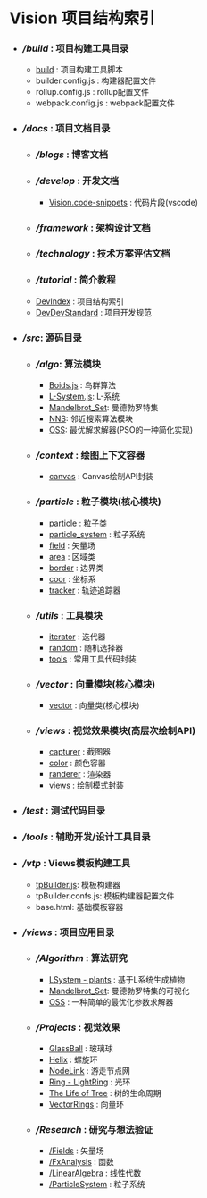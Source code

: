 # Vision 项目结构索引

* ### ***/build*** : 项目构建工具目录
    * [build](../../build/build.js) : 项目构建工具脚本
    * builder.config.js : 构建器配置文件
    * rollup.config.js : rollup配置文件
    * webpack.config.js : webpack配置文件
* ### ***/docs*** : 项目文档目录
    * ### */blogs* : 博客文档
    * ### */develop* : 开发文档
        * [Vision.code-snippets](./develop/Vision.code-snippets) : 代码片段(vscode) 
    * ### */framework* : 架构设计文档
    * ### */technology* : 技术方案评估文档
    * ### */tutorial* : 简介教程
    * [DevIndex]() : 项目结构索引
    * [DevDevStandard](./DevStandard.md) : 项目开发规范
* ### ***/src***: 源码目录
    * ### */algo*: 算法模块
        * [Boids.js](../src/algo/Boids.js) : 鸟群算法
        * [L-System.js](../src/algo/LSystem.js): L-系统
        * [Mandelbrot_Set](../src/algo/Mandelbrot_Set.js): 曼德勃罗特集
        * [NNS](../src/algo/NNS.js): 邻近搜索算法模块
        * [OSS](../src/algo/OSS.js): 最优解求解器(PSO的一种简化实现)
    * ### */context* : 绘图上下文容器
        * [canvas](../src/context/canvas.js) : Canvas绘制API封装
    * ### */particle* : 粒子模块(核心模块)
        * [particle](../src/particle/particle.js) : 粒子类
        * [particle_system](../src/particle/particle_system.js) : 粒子系统
        * [field](../src/particle/field.js) : 矢量场
        * [area](../src/particle/area.js) : 区域类
        * [border](../src/particle/border.js) : 边界类
        * [coor](../src/particle/coor.js) : 坐标系
        * [tracker](../src/particle/tracker.js) : 轨迹追踪器
    * ### */utils* : 工具模块
        * [iterator](../src/utils/iterator.js) : 迭代器
        * [random](../src/utils/random.js) : 随机选择器
        * [tools](../src/utils/tools.js) : 常用工具代码封装
    * ### ***/vector*** : 向量模块(核心模块)
        * [vector](../src/vector/vector.js) : 向量类(核心模块)
    * ### */views* : 视觉效果模块(高层次绘制API)
        * [capturer](../src/views/capturer.js) : 截图器
        * [color](../src/views/color.js) : 颜色容器
        * [randerer](../src/views/randerer.js) : 渲染器
        * [views](../src/views/views.js) : 绘制模式封装
* ### ***/test*** : 测试代码目录
* ### ***/tools*** : 辅助开发/设计工具目录
* ### ***/vtp*** : Views模板构建工具
    * [tpBuilder.js](../../vtp/tpBuilder.js): 模板构建器
    * tpBuilder.confs.js: 模板构建器配置文件
    * base.html: 基础模板容器
* ### ***/views*** : 项目应用目录
    * ### */Algorithm* : 算法研究
        * [LSystem - plants](../../views/Algorithm/LSystem/plants.html) : 基于L系统生成植物
        * [Mandelbrot_Set](../../views/Algorithm/Mandelbrot_Set/Mandelbrot_Set.html): 曼德勃罗特集的可视化
        * [OSS](../../views/Algorithm/OSS/optimum_solution_solver.html) : 一种简单的最优化参数求解器
    * ### */Projects* : 视觉效果
        * [GlassBall](../../views/Projects/GlassBall/GlassBall.html) : 玻璃球
        * [Helix](../../views/Projects/Helix/Helix.html) : 螺旋环
        * [NodeLink](../../views/Projects/NodeLink/NodeLink.html) : 游走节点网
        * [Ring - LightRing](../../views/Projects/Ring/LightRing.html) : 光环
        * [The Life of Tree](../../views/Projects/The%20Life%20of%20Tree/The%20Life%20of%20Tree.html) : 树的生命周期
        * [VectorRings](../../views/Projects/VectorRings/VectorRings.html) : 向量环
    * ### */Research* : 研究与想法验证
        * [/Fields](../../views/Research/Fields/) : 矢量场
        * [/FxAnalysis](../../views/Research/FxAnalysis/) : 函数
        * [/LinearAlgebra](../../views/Research/LinearAlgebra/) : 线性代数
        * [/ParticleSystem](../../views/Research/ParticleSystem/) : 粒子系统

